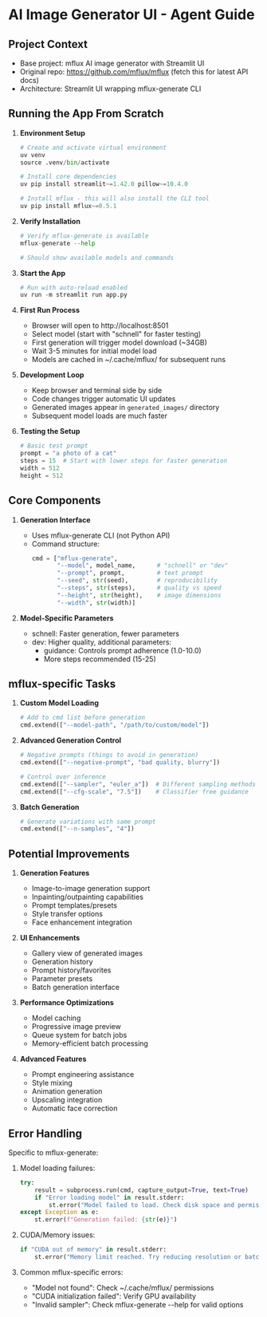 # AI Image Generator UI - Agent Guide

## Project Context
- Base project: mflux AI image generator with Streamlit UI
- Original repo: https://github.com/mflux/mflux (fetch this for latest API docs)
- Architecture: Streamlit UI wrapping mflux-generate CLI

## Running the App From Scratch

1. **Environment Setup**
   ```python
   # Create and activate virtual environment
   uv venv
   source .venv/bin/activate

   # Install core dependencies
   uv pip install streamlit~=1.42.0 pillow~=10.4.0
   
   # Install mflux - this will also install the CLI tool
   uv pip install mflux~=0.5.1
   ```

2. **Verify Installation**
   ```python
   # Verify mflux-generate is available
   mflux-generate --help
   
   # Should show available models and commands
   ```

3. **Start the App**
   ```python
   # Run with auto-reload enabled
   uv run -m streamlit run app.py
   ```

4. **First Run Process**
   - Browser will open to http://localhost:8501
   - Select model (start with "schnell" for faster testing)
   - First generation will trigger model download (~34GB)
   - Wait 3-5 minutes for initial model load
   - Models are cached in ~/.cache/mflux/ for subsequent runs

5. **Development Loop**
   - Keep browser and terminal side by side
   - Code changes trigger automatic UI updates
   - Generated images appear in `generated_images/` directory
   - Subsequent model loads are much faster

6. **Testing the Setup**
   ```python
   # Basic test prompt
   prompt = "a photo of a cat"
   steps = 15  # Start with lower steps for faster generation
   width = 512
   height = 512
   ```

## Core Components
1. **Generation Interface**
   - Uses mflux-generate CLI (not Python API)
   - Command structure:
     ```python
     cmd = ["mflux-generate",
            "--model", model_name,      # "schnell" or "dev"
            "--prompt", prompt,         # text prompt
            "--seed", str(seed),        # reproducibility
            "--steps", str(steps),      # quality vs speed
            "--height", str(height),    # image dimensions
            "--width", str(width)]
     ```

2. **Model-Specific Parameters**
   - schnell: Faster generation, fewer parameters
   - dev: Higher quality, additional parameters:
     - guidance: Controls prompt adherence (1.0-10.0)
     - More steps recommended (15-25)

## mflux-specific Tasks

1. **Custom Model Loading**
   ```python
   # Add to cmd list before generation
   cmd.extend(["--model-path", "/path/to/custom/model"])
   ```

2. **Advanced Generation Control**
   ```python
   # Negative prompts (things to avoid in generation)
   cmd.extend(["--negative-prompt", "bad quality, blurry"])
   
   # Control over inference
   cmd.extend(["--sampler", "euler_a"])  # Different sampling methods
   cmd.extend(["--cfg-scale", "7.5"])    # Classifier free guidance
   ```

3. **Batch Generation**
   ```python
   # Generate variations with same prompt
   cmd.extend(["--n-samples", "4"])
   ```

## Potential Improvements

1. **Generation Features**
   - Image-to-image generation support
   - Inpainting/outpainting capabilities
   - Prompt templates/presets
   - Style transfer options
   - Face enhancement integration

2. **UI Enhancements**
   - Gallery view of generated images
   - Generation history
   - Prompt history/favorites
   - Parameter presets
   - Batch generation interface

3. **Performance Optimizations**
   - Model caching
   - Progressive image preview
   - Queue system for batch jobs
   - Memory-efficient batch processing

4. **Advanced Features**
   - Prompt engineering assistance
   - Style mixing
   - Animation generation
   - Upscaling integration
   - Automatic face correction

## Error Handling
Specific to mflux-generate:
1. Model loading failures:
   ```python
   try:
       result = subprocess.run(cmd, capture_output=True, text=True)
       if "Error loading model" in result.stderr:
           st.error("Model failed to load. Check disk space and permissions.")
   except Exception as e:
       st.error(f"Generation failed: {str(e)}")
   ```

2. CUDA/Memory issues:
   ```python
   if "CUDA out of memory" in result.stderr:
       st.error("Memory limit reached. Try reducing resolution or batch size.")
   ```

3. Common mflux-specific errors:
   - "Model not found": Check ~/.cache/mflux/ permissions
   - "CUDA initialization failed": Verify GPU availability
   - "Invalid sampler": Check mflux-generate --help for valid options
